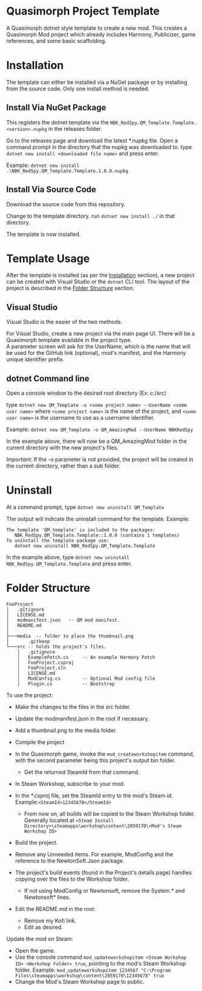 # Quasimorph Project Template

A Quasimorph dotnet style template to create a new mod.
This creates a Quasimorph Mod project which already includes Harmony, Publicizer, game references, and some basic scaffolding.


# Installation

The template can either be installed via a NuGet package or by installing from the source code.
Only one install method is needed.

## Install Via NuGet Package

This registers the dotnet template via the `NBK_RedSpy.QM_Template.Template.<version>.nupkg` in the releases folder.

Go to the releases page and download the latest *.nupkg file.
Open a command prompt in the directory that the nupkg was downloaded to.
type `dotnet new install <downloaded file name>` and press enter.

Example:
`dotnet new install .\NBK_RedSpy.QM_Template.Template.1.0.0.nupkg`

## Install Via Source Code
Download the source code from this repository.

Change to the template directory.
run `dotnet new install ./` in that directory.

The template is now installed.

# Template Usage

After the template is installed (as per the [Installation](#installation) section), a new project can be created with Visual Studio or the `dotnet` CLI tool.
The layout of the project is described in the [Folder Structure](#folder-structure) section.

## Visual Studio 
Visual Studio is the easier of the two methods.

For Visual Studio, create a new project via the main page UI.  There will be a Quasimorph template available in the project type.  
A parameter screen will ask for the UserName, which is the name that will be used for the GitHub link (optional), mod's manifest, and the Harmony unique identifier prefix.

## dotnet Command line
Open a console window to the desired root directory (Ex: c:/src)

type `dotnet new QM_Template -o <some project name> --UserName <some user name>` where `<some project name>` is the name of the project, and `<some user name>` is the username to use as a username identifier.

Example: `dotnet new QM_Template -o QM_AmazingMod --UserName NBKRedSpy`

In the example above, there will now be a QM_AmazingMod folder in the current directory with the new project's files.  

*Important*: If the -o parameter is not provided, the project will be created in the current directory, rather than a sub folder.

# Uninstall
At a command prompt, type 
`dotnet new uninstall QM_Template`

The output will indicate the uninstall command for the template.
Example:
```
The template 'QM_template' is included to the packages:
   NBK_RedSpy.QM_Template.Template::1.0.0 (contains 1 templates)
To uninstall the template package use:
   dotnet new uninstall NBK_RedSpy.QM_Template.Template
```

In the example above, type `dotnet new uninstall NBK_RedSpy.QM_Template.Template` and press enter.

# Folder Structure

```
FooProject
│   .gitignore
│   LICENSE.md
│   modmanifest.json   -- QM mod manifest.  
│   README.md
│   
├───media  -- folder to place the thumbnail.png
│       .gitkeep
└───src -- holds the project's files.
    │   .gitignore
    │   ExamplePatch.cs     -- An example Harmony Patch
    │   FooProject.csproj
    │   FooProject.sln
    │   LICENSE.md
    │   ModConfig.cs        -- Optional Mod config file
    │   Plugin.cs           -- Bootstrap 
```

To use the project:
* Make the changes to the files in the src folder.
* Update the modmanifest.json in the root if necessary.
* Add a thumbnail.png to the media folder.

* Compile the project
* In the Quasimorph game, invoke the `mod_createworkshopitem` command, with the second parameter being this project's output bin folder.
    * Get the returned SteamId from that command.
* In Steam Workshop, subscribe to your mod.
* In the *.csproj file, set the SteamId entry to the mod's Steam id.  Example:`<SteamId>12345678</SteamId>`

    * From now on, all builds will be copied to the Steam Workshop folder.  Generally located at `<Steam Install Directory>\steamapps\workshop\content\2059170\<Mod's Steam Workshop ID>`
* Build the project.
* Remove any Unneeded items.  For example, ModConfig and the reference to the NewtonSoft.Json package.
* The project's build events (found in the Project's details page) handles copying over the files to the Workshop folder.
    * If not using ModConfig or Newtonsoft, remove the System.* and Newtonsoft* lines.
* Edit the README.md in the root:
    * Remove my Kofi link.
    * Edit as desired.

Update the mod on Steam:
* Open the game.
* Use the console command `mod_updateworkshopitem <Steam Workshop ID> <Workshop Folder> true`, pointing to the mod's Steam Workshop folder.  Example: `mod_updateworkshopitem 1234567 "C:\Program Files\steamapps\workshop\content\2059170\12345678" true`
* Change the Mod's Steam Workshop page to public.




